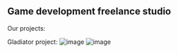 ## Game development freelance studio

Our projects:

Gladiator project:
![image](https://github.com/user-attachments/assets/b9c2eca7-49a1-4f5a-bb8c-7279a9aea376)
![image](https://github.com/user-attachments/assets/ce2cc202-d3b3-4f53-9981-a7cf40d9329a)

<!--

**Here are some ideas to get you started:**

🙋‍♀️ A short introduction - what is your organization all about?
🌈 Contribution guidelines - how can the community get involved?
👩‍💻 Useful resources - where can the community find your docs? Is there anything else the community should know?
🍿 Fun facts - what does your team eat for breakfast?
🧙 Remember, you can do mighty things with the power of [Markdown](https://docs.github.com/github/writing-on-github/getting-started-with-writing-and-formatting-on-github/basic-writing-and-formatting-syntax)
-->
